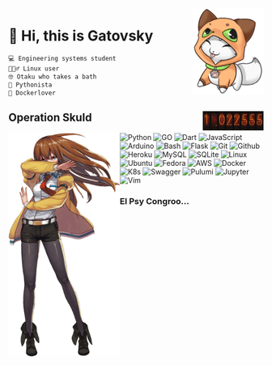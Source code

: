 <img align='right' src="assets/gravatar.png" alt="" width="140"/>
<div align="left">
  <h1>👋 Hi, this is Gatovsky </h1>
</div>

  
  ```
  💻 Engineering systems student
  🧙🏻‍♂️ Linux user 
  🤓 Otaku who takes a bath 
  🐍 Pythonista
  🐋 Dockerlover
  ```

<div align="left">
  <img align='right' src="assets/cron.gif" alt="40" width="120"/>
  <h2>Operation Skuld</h2>
</div>
<div align='left'>
  <img align='left' src="assets/makise.png" alt="" width="220"/>
</div>

![Python](https://img.shields.io/badge/Python-3776AB?style=flat&logo=python&logoColor=white)
![GO](https://img.shields.io/badge/GO-29BEB0?style=flat&logo=go&logoColor=white)
![Dart](https://img.shields.io/badge/-Dart-0175c2?style=flat&logo=dart)
![JavaScript](https://img.shields.io/badge/JavaScript-323330?style=flat-square&logo=javascript&logoColor=F7DF1E)
![Arduino](https://img.shields.io/badge/-Arduino-00979D?style=flat&logo=Arduino&logoColor=white)
![Bash](https://img.shields.io/badge/-Bash-4EAA25?style=flat&logo=GNU%20Bash&logoColor=white) 
![Flask](https://img.shields.io/badge/-Flask-000000?style=flat&logo=Flask&logoColor=white)
![Git](https://img.shields.io/badge/Git-E44C30?style=flat&logo=git&logoColor=white)
![Github](https://img.shields.io/badge/GitHub-100000?style=flat&logo=github&logoColor=white)
![Heroku](https://img.shields.io/badge/Heroku-430098?style=flat&logo=heroku&logoColor=white)
![MySQL](https://img.shields.io/badge/-MySQL-005C84?style=flat&logo=mysql&logoColor=white)
![SQLite](https://img.shields.io/badge/-SQLite-003B57?style=flat&logo=sqlite&logoColor=white)
![Linux](https://img.shields.io/badge/Linux-FCC624?style=flat&logo=linux&logoColor=black)
![Ubuntu](https://img.shields.io/badge/-Ubuntu-E95420?style=flat&logo=Ubuntu&logoColor=white)
![Fedora](https://img.shields.io/badge/-Fedora-51A2DA?style=flat&logo=fedora&logoColor=white)
![AWS](https://img.shields.io/badge/-AWS-232F3E?style=flat&logo=amazon%20aws&logoColor=white)
![Docker](https://img.shields.io/badge/Docker-gray.svg?&style=flat&logo=Docker&logoColor=blue)
![K8s](https://img.shields.io/badge/K8s-%23326CE5.svg?&style=flat&logo=kubernetes&logoColor=white)
![Swagger](https://img.shields.io/badge/Swagger-%2385EA2D.svg?&style=flat&logo=swagger&logoColor=blue)
![Pulumi](https://img.shields.io/badge/Pulumi-8A3391?&style=flat&logo=pulumi&logoColor=blue)
![Jupyter](https://img.shields.io/badge/-Jupyter-F37626?style=flat&logo=jupyter&logoColor=white)
![Vim](https://img.shields.io/badge/-Vim-019733?style=flat&logo=vim&logoColor=white)

<!---
<div align="center"> 
<a href="https://github.com/hharieta/github-readme-stats" title="Most Used Language">
<img height=210 width=420 src="https://github-readme-stats-iota-opal.vercel.app/api/top-langs/?username=hharieta&langs_count=6&hide=SCSS,CSS,HTML,CSS,ASP.NET,C,ShaderLab,HLSL,Jupyter%20Notebook,Makefile,C%2B%2B,C%23&show_icons=true&layout=compact&hide_border=true&role=OWNER,COLLABORATOR&theme=transparent" alt="Top langs" />
</a>
<a href="https://github.com/hharieta/github-readme-stats">
<img height=210 width=420 src="https://github-readme-stats-iota-opal.vercel.app/api?username=hharieta&count_private=true&show_icons=true&layout=compact&hide_border=true&theme=transparent" alt="My stats" />
</a> 
</div>
---->

### El Psy Congroo...


<!---
hharieta/hharieta is a ✨ special ✨ repository because I said so
--->
